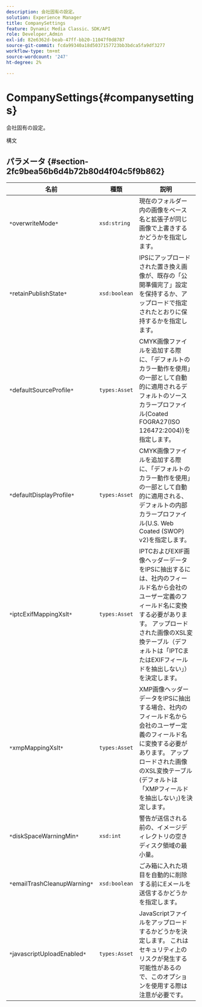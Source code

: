 ```yaml
---
description: 会社固有の設定。
solution: Experience Manager
title: CompanySettings
feature: Dynamic Media Classic、SDK/API
role: Developer,Admin
exl-id: 82e6362d-beab-47ff-bb20-11047f0d8787
source-git-commit: fcda99340a18d5037157723bb3bdca5fa9df3277
workflow-type: tm+mt
source-wordcount: '247'
ht-degree: 2%

---
```


# CompanySettings{#companysettings}

会社固有の設定。

構文

## パラメータ {#section-2fc9bea56b6d4b72b80d4f04c5f9b862}

| 名前 | 種類 | 説明 |
|---|---|---|
| `*`overwriteMode`*` | `xsd:string` | 現在のフォルダー内の画像をベース名と拡張子が同じ画像で上書きするかどうかを指定します。 |
| `*`retainPublishState`*` | `xsd:boolean` | IPSにアップロードされた置き換え画像が、既存の「公開準備完了」設定を保持するか、アップロードで指定されたとおりに保持するかを指定します。 |
| `*`defaultSourceProfile`*` | `types:Asset` | CMYK画像ファイルを追加する際に、「デフォルトのカラー動作を使用」の一部として自動的に適用されるデフォルトのソースカラープロファイル(Coated FOGRA27(ISO 126472:2004))を指定します。 |
| `*`defaultDisplayProfile`*` | `types:Asset` | CMYK画像ファイルを追加する際に、「デフォルトのカラー動作を使用」の一部として自動的に適用される、デフォルトの内部カラープロファイル(U.S. Web Coated (SWOP) v2)を指定します。 |
| `*`iptcExifMappingXslt`*` | `types:Asset` | IPTCおよびEXIF画像ヘッダーデータをIPSに抽出するには、社内のフィールド名から会社のユーザー定義のフィールド名に変換する必要があります。 アップロードされた画像のXSL変換テーブル（デフォルトは「IPTCまたはEXIFフィールドを抽出しない」）を決定します。 |
| `*`xmpMappingXslt`*` | `types:Asset` | XMP画像ヘッダーデータをIPSに抽出する場合、社内のフィールド名から会社のユーザー定義のフィールド名に変換する必要があります。 アップロードされた画像のXSL変換テーブル(デフォルトは「XMPフィールドを抽出しない」)を決定します。 |
| `*`diskSpaceWarningMin`*` | `xsd:int` | 警告が送信される前の、イメージディレクトリの空きディスク領域の最小量。 |
| `*`emailTrashCleanupWarning`*` | `xsd:boolean` | ごみ箱に入れた項目を自動的に削除する前にEメールを送信するかどうかを指定します。 |
| `*`javascriptUploadEnabled`*` | `types:Asset` | JavaScriptファイルをアップロードするかどうかを決定します。 これはセキュリティ上のリスクが発生する可能性があるので、このオプションを使用する際は注意が必要です。 |
